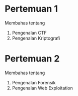# Pertemuan 1  
Membahas tentang  
1. Pengenalan CTF  
2. Pengenalan Kriptografi  

# Pertemuan 2  
Membahas tentang  
1. Pengenalan Forensik  
2. Pengenalan Web Exploitation
